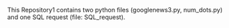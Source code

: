 This Repository1 contains two python files (googlenews3.py, num_dots.py) and one SQL request (file: SQL_request).
